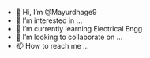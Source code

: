 - 👋 Hi, I’m @Mayurdhage9
- 👀 I’m interested in ...
- 🌱 I’m currently learning Electrical Engg
- 💞️ I’m looking to collaborate on ...
- 📫 How to reach me ...

<!---
Mayurdhage9/Mayurdhage9 is a ✨ special ✨ repository because its `README.md` (this file) appears on your GitHub profile.
You can click the Preview link to take a look at your changes.
--->
